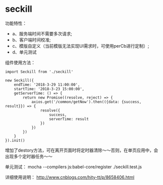 # seckill
功能特性：

* a、服务端时间不需要多次请求;
* b、客户端时间校准;
* c、模版自定义（当前模版无法实现UI需求时，可使用perCb进行定制）;
* d、单元测试

组件使用方法：

```
import Seckill from './seckill'

new Seckill({
    endTime: '2018-3-29 11:00:00',
    startTime: '2018-3-23 15:00:00',
    getServerTime: () => {
        return new Promise((resolve, reject) => {
            axios.get('/common/getNow').then(({data: {success, result}}) => {
                resolve({
                    success,
                    serverTime: result
                })
            })
        })
    }
}).init()
```
增加了destory方法，可在离开页面时将定时器清除～～否则，在单页应用中，会出现多个定时器任务～～

单元测试：
mocha --compilers js:babel-core/register ./seckill.test.js

详细使用说明：
http://www.cnblogs.com/hity-tt/p/8658406.html
